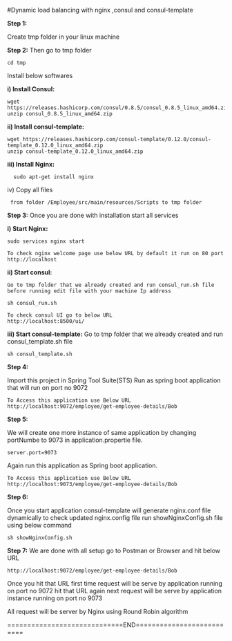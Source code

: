 #Dynamic  load balancing with nginx ,consul and consul-template

**Step 1:**

Create tmp folder in your linux machine

**Step 2:**
Then go to tmp folder 

	cd tmp

Install below softwares
	
**i) Install Consul:**
	
    wget https://releases.hashicorp.com/consul/0.8.5/consul_0.8.5_linux_amd64.zip
    unzip consul_0.8.5_linux_amd64.zip
    
**ii) Install consul-template:**
	
	wget https://releases.hashicorp.com/consul-template/0.12.0/consul-template_0.12.0_linux_amd64.zip
	unzip consul-template_0.12.0_linux_amd64.zip

**iii) Install Nginx:**
   
      sudo apt-get install nginx
			
iv) Copy all files

	 from folder /Employee/src/main/resources/Scripts to tmp folder

**Step 3:**
Once you are done with installation start all services

**i) Start Nginx:**
	
	sudo services nginx start 
	
	To check nginx welcome page use below URL by default it run on 80 port
	http://localhost
	
**ii) Start consul:**
	
	Go to tmp folder that we already created and run consul_run.sh file before running edit file with your machine Ip address
	
	sh consul_run.sh
	
	To check consul UI go to below URL
	http://localhost:8500/ui/
	
**iii) Start consul-template:**
	Go to tmp folder that we already created and run consul_template.sh file
	
	sh consul_template.sh

**Step 4:**

Import this project in Spring Tool Suite(STS)
Run as spring boot application that will run on port no 9072

	To Access this application use Below URL
	http://localhost:9072/employee/get-employee-details/Bob
		
**Step 5:**

We will create one more instance of same application by changing portNumbe to 9073 in application.propertie file.

	server.port=9073
	
Again run this application as Spring boot application.
 	
	To Access this application use Below URL
	http://localhost:9073/employee/get-employee-details/Bob

**Step 6:**

Once you start application consul-template will generate nginx.conf file dynamically
to check updated nginx.config file run showNginxConfig.sh file using below command

	sh showNginxConfig.sh
	
**Step 7:**
We are done with all setup go to Postman or Browser and hit below URL

	http://localhost:9072/employee/get-employee-details/Bob
	
Once you hit that URL first time request will be serve by application running on port no 9072
hit that URL again next request will be serve by application instance running on port no 9073

All request will be server by Nginx using Round Robin algorithm

=============================END==========================